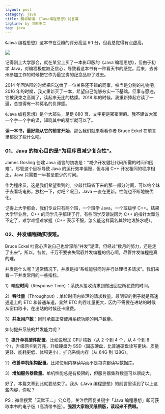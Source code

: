 ```yaml
---
layout: post
category: java
title: 精华解读：《Java编程思想》前言篇
tagline: by 沉默王二
tag: java
---
```


《Java 编程思想》这本书在豆瓣的评分高达 9.1 分，但我总觉得有点虚高。

<!--more-->



![](http://www.itwanger.com/assets/images/2019/10/think-java-book-read-1-1.png)

记得刚上大学那会，就在某宝上买了一本影印版的《Java 编程思想》，但由于初学 Java，对编程极度缺乏信心，导致看这本书有一种看天书的感觉。后来，去苏州参加工作的时候把它作为最宝贵的纪念品带了过去。

2014 年回洛阳的时候把它送给了一位关系还不错的同事，权当是分别的礼物吧。2016 年的时候，我又重新买了一本，希望自己能够夯实一下基础。但事与愿违，它被我束之高阁了，读起来无比的枯燥。2018 年的时候，我重新捧起它读了一遍，总觉得有一种莫名的负罪感。

《Java 编程思想》是个大部头，足足 880 页，文字更是密密麻麻。我不建议大家一个字一个字的读，知晓其中的精华就可以了。

**读一本书，最好能从它的前言开始**。那么我们就来看看作者 Bruce Eckel 在前言里都说了些什么吧。

### 01、Java 的核心目的是“为程序员减少复杂性”。

James Gosling 创建 Java 语言的初衷是：“减少开发健壮代码所需的时间和困难”。尽管这个目标导致 Java 的运行效率偏慢，但与用 C++ 开发相同的程序相比，Java 只需要一半甚至更少的时间。

作为程序员，这是我们希望看到的。少敲代码省下来的那一部分时间，可以约个妹子去看场电影，放松一下，对吧？况且，Java 一直在更新，性能也不断地被优化。

记得上大学那会，我们专业只有两个班，一个班学 Java，一个班级学 C++。结果大学毕业后，C++ 的同学几乎都转了行，有些同学反馈说因为 C++ 的指针太飘忽不定了，难学难懂难掌握（C++ 表示不服，怎么能这样莫名其妙地泼脏水呢）。



### 02、并发编程确实很难。

Bruce Eckel 吐露心声说自己也曾深陷“并发”泥潭，但经过“数月的努力，还是走了出来”。所以，各位，千万不要丧失驾驭并发编程的信心啊，尽管并发编程是真的难。

并发是什么呢？通常情况下，并发是指“系统能够同时并行处理很多请求”。我们来看一下并发常用的一些指标。

1）**响应时间**（Response Time）：系统从接收请求到做出回应所花费的时间。

2）**吞吐量**（Throughput）：单位时间内处理的请求数量。最明显的例子就是高速通道上的 ETC 和普通车道，显然 ETC 的吞吐量更大，因为不需要在进站的时候从窗口取卡，在出站的时候还卡缴费。

3）**并发用户数**：同时承载正常使用系统功能的用户数量。

如何提升系统的并发能力呢？

1）**提升单机硬件配置**。比如说增加 CPU 核数（从 2 个到 4 个，从 4 个到 8 个），升级网卡到万兆，升级硬盘为 SSD（固态硬盘，比普通硬盘读写更快、质量更轻、能耗更低、体积更小），扩充系统内存（从 64G 到 128G）。

2）**改善单机架构配置**。比如使用内存读写而不是每次都读写数据库。

3）**增加服务器数量**。单机性能总是有极限的，但服务器集群数量可以很庞大。

好了，本篇文章到此就要结束了。我从《Java 编程思想》的前言里读到了以上这些内容，你呢？


PS：微信搜索「沉默王二」公众号，关注后回复关键字「Java 编程思想」即可获取本书的电子版（高清带书签）。**强烈大家购买纸质版，读起来不费眼。**


